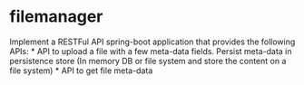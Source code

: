 # filemanager
Implement a RESTFul API spring-boot application that provides the following APIs: * API to upload a file with a few meta-data fields. Persist meta-data in persistence store (In memory DB or file system and store the content on a file system) * API to get file meta-data
